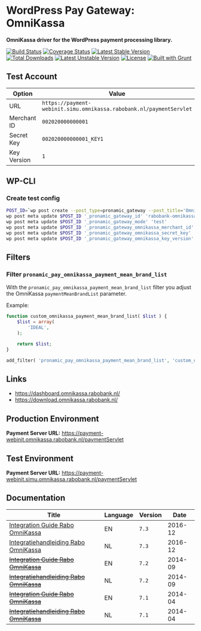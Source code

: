 # WordPress Pay Gateway: OmniKassa

**OmniKassa driver for the WordPress payment processing library.**

[![Build Status](https://travis-ci.org/wp-pay-gateways/omnikassa.svg?branch=develop)](https://travis-ci.org/wp-pay-gateways/omnikassa)
[![Coverage Status](https://coveralls.io/repos/wp-pay-gateways/omnikassa/badge.svg?branch=master&service=github)](https://coveralls.io/github/wp-pay-gateways/omnikassa?branch=master)
[![Latest Stable Version](https://poser.pugx.org/wp-pay-gateways/omnikassa/v/stable.svg)](https://packagist.org/packages/wp-pay-gateways/omnikassa)
[![Total Downloads](https://poser.pugx.org/wp-pay-gateways/omnikassa/downloads.svg)](https://packagist.org/packages/wp-pay-gateways/omnikassa)
[![Latest Unstable Version](https://poser.pugx.org/wp-pay-gateways/omnikassa/v/unstable.svg)](https://packagist.org/packages/wp-pay-gateways/omnikassa)
[![License](https://poser.pugx.org/wp-pay-gateways/omnikassa/license.svg)](https://packagist.org/packages/wp-pay-gateways/omnikassa)
[![Built with Grunt](https://cdn.gruntjs.com/builtwith.svg)](http://gruntjs.com/)

## Test Account

| Option      | Value                                                               |
| ----------- | ------------------------------------------------------------------- |
| URL         | `https://payment-webinit.simu.omnikassa.rabobank.nl/paymentServlet` |
| Merchant ID | `002020000000001`                                                   |
| Secret Key  | `002020000000001_KEY1`                                              |
| Key Version | `1`                                                                 |

## WP-CLI

### Create test config

```bash
POST_ID=`wp post create --post_type=pronamic_gateway --post_title='OmniKassa - Test' --post_status=publish --porcelain`
wp post meta update $POST_ID '_pronamic_gateway_id' 'rabobank-omnikassa'
wp post meta update $POST_ID '_pronamic_gateway_mode' 'test'
wp post meta update $POST_ID '_pronamic_gateway_omnikassa_merchant_id' '002020000000001'
wp post meta update $POST_ID '_pronamic_gateway_omnikassa_secret_key' '002020000000001_KEY1'
wp post meta update $POST_ID '_pronamic_gateway_omnikassa_key_version' '1'
```

## Filters

### Filter `pronamic_pay_omnikassa_payment_mean_brand_list`

With the `pronamic_pay_omnikassa_payment_mean_brand_list` filter you adjust the OmniKassa `paymentMeanBrandList` parameter.

Example:

```php
function custom_omnikassa_payment_mean_brand_list( $list ) {
	$list = array(
		'IDEAL',
	);

	return $list;
}

add_filter( 'pronamic_pay_omnikassa_payment_mean_brand_list', 'custom_omnikassa_payment_mean_brand_list' );
```

## Links

*	https://dashboard.omnikassa.rabobank.nl/
*	https://download.omnikassa.rabobank.nl/

## Production Environment

**Payment Server URL:** https://payment-webinit.omnikassa.rabobank.nl/paymentServlet  

## Test Environment

**Payment Server URL:** https://payment-webinit.simu.omnikassa.rabobank.nl/paymentServlet  

## Documentation

| Title                                                       | Language | Version | Date    |
| ----------------------------------------------------------- | -------- | ------- | ------- |
| [Integration Guide Rabo OmniKassa][doc-en-sep-2016]         | EN       | `7.3`   | 2016-12 |
| [Integratiehandleiding Rabo OmniKassa][doc-nl-sep-2016]     | NL       | `7.3`   | 2016-12 |
| ~~[Integration Guide Rabo OmniKassa][doc-en-sep-2014]~~     | EN       | `7.2`   | 2014-09 |
| ~~[Integratiehandleiding Rabo OmniKassa][doc-nl-sep-2014]~~ | NL       | `7.2`   | 2014-09 |
| ~~[Integration Guide Rabo OmniKassa][doc-en-apr-2014]~~     | EN       | `7.1`   | 2014-04 |
| ~~[Integratiehandleiding Rabo OmniKassa][doc-nl-apr-2014]~~ | NL       | `7.1`   | 2014-04 |

[doc-en-sep-2016]: https://www.pronamic.nl/wp-content/uploads/2017/02/actueel-integratiehandleiding-rabo-omnikassa-nl-versie-7-3-december-2016_29717875.pdf
[doc-nl-sep-2016]: https://www.pronamic.nl/wp-content/uploads/2017/02/actueel-integratiehandleiding-rabo-omnikassa-en-version-7-3-december-2016_29717880.pdf
[doc-en-sep-2014]: https://www.pronamic.nl/wp-content/uploads/2016/06/integrationguide_29717880.pdf
[doc-nl-sep-2014]: https://www.pronamic.nl/wp-content/uploads/2016/06/integratiehandleiding_29717875.pdf
[doc-en-apr-2014]: https://www.pronamic.nl/wp-content/uploads/2014/07/integratiehandleiding_rabo_omnikassa_en_version_7_1_april_2014_final_2_0_29637101.pdf
[doc-nl-apr-2014]: https://www.pronamic.nl/wp-content/uploads/2014/07/integratiehandleiding_nl_12_2013_29420242.pdf
